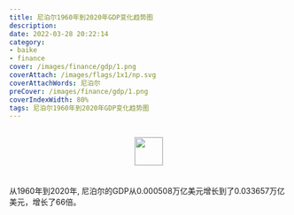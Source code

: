 ```yaml
---
title: 尼泊尔1960年到2020年GDP变化趋势图
description: 
date: 2022-03-28 20:22:14
category:
- baike
- finance
cover: /images/finance/gdp/1.png
coverAttach: /images/flags/1x1/np.svg
coverAttachWords: 尼泊尔
preCover: /images/finance/gdp/1.png
coverIndexWidth: 80%
tags: 尼泊尔1960年到2020年GDP变化趋势图
---
```




<script src="/assets/js/charts/chart.js"></script>

<div style="text-align: center; margin: 30px 0; ">
    <img src="/images/flags/1x1/np.svg" style="width: 50px; border: 1px solid #cccccc; ">
</div>

<div style="width: 98%; margin: 0 0 35px 0; ">
    <canvas id="myChart"></canvas>
</div>

<div>
<p class="paragraph">从1960年到2020年, 尼泊尔的GDP从0.000508万亿美元增长到了0.033657万亿美元，增长了66倍。</p>
</div>

<script>

    const dataGdp = {
        labels: [1960, 1961, 1962, 1963, 1964, 1965, 1966, 1967, 1968, 1969, 1970, 1971, 1972, 1973, 1974, 1975, 1976, 1977, 1978, 1979, 1980, 1981, 1982, 1983, 1984, 1985, 1986, 1987, 1988, 1989, 1990, 1991, 1992, 1993, 1994, 1995, 1996, 1997, 1998, 1999, 2000, 2001, 2002, 2003, 2004, 2005, 2006, 2007, 2008, 2009, 2010, 2011, 2012, 2013, 2014, 2015, 2016, 2017, 2018, 2019, 2020],
        datasets: [{
            label: '(万亿美元)  •  即刻编程  •  cn.hongkezhang.com',
            backgroundColor: 'rgb(0 0 128)',
            borderColor: 'rgb(0 0 128)',
            data: [0.000508, 0.000532, 0.000574, 0.000497, 0.000496, 0.000735, 0.000907, 0.000842, 0.000772, 0.000789, 0.000866, 0.000883, 0.001024, 0.000972, 0.001218, 0.001576, 0.001453, 0.001382, 0.001604, 0.001851, 0.001946, 0.002276, 0.002395, 0.002447, 0.002581, 0.002620, 0.002851, 0.002957, 0.003487, 0.003525, 0.003628, 0.003921, 0.003401, 0.003660, 0.004067, 0.004401, 0.004522, 0.004919, 0.004856, 0.005034, 0.005494, 0.006007, 0.006051, 0.006330, 0.007274, 0.008130, 0.009044, 0.010326, 0.012545, 0.012855, 0.016003, 0.021622, 0.021703, 0.022162, 0.022732, 0.024361, 0.024524, 0.028972, 0.033112, 0.034186, 0.033657],
            barPercentage: 0.3
        }]
    };

    const config = {
        type: 'line',
        data: dataGdp,
        options: {
            series: [
                {
                    barWidth: '20%'
                }
            ]
        }
    };

    const myChart = new Chart(
        document.getElementById('myChart'),
        config
    );
</script>
